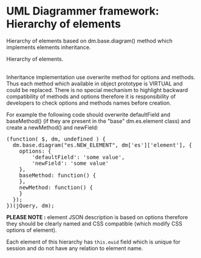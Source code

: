 UML Diagrammer framework: Hierarchy of elements
===============================================




Hierarchy of elements based on dm.base.diagram() method which implements elements inheritance.

<div id="HierarhyOfClasses" class="pack-diagram" repo="umlsynco/umlsync" path="diagrammer/docs/dm-diagrams/HierarchyOfElements.umlsync">
Hierarchy of elements. 
</div>

<br>

Inheritance implementation use overwrite method for options and methods. Thus each method which available in object prototype is VIRTUAL and could be replaced.
There is no special mechanism to highlight backward compatibility of methods and options therefore it is responsibility of developers to check options and methods names before creation.  


For example the following code should overwrite defaultField and baseMethod() (if they are present in the "base" dm.es.element class) and create a newMethod() and newField:
<pre>
(function( $, dm, undefined ) {
  dm.base.diagram("es.NEW_ELEMENT", dm['es']['element'], {
    options: {
        'defaultField': 'some value',
        'newField': 'some value'
    },
    baseMethod: function() {
    },
    newMethod: function() {
    }
  });
})(jQuery, dm);
</pre>

 
<b>PLEASE NOTE :</b> element JSON description is based on options therefore they should be clearly named and CSS compatible (which modify CSS options of element).


Each element of this hierarchy has `this.euid` field which is unique for session and do not have any relation to element name.
   
